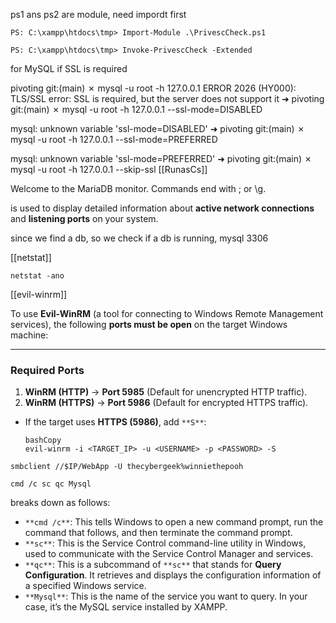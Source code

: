 ps1 ans ps2 are module, need impordt first

```
PS: C:\xampp\htdocs\tmp> Import-Module .\PrivescCheck.ps1

PS: C:\xampp\htdocs\tmp> Invoke-PrivescCheck -Extended
```

 for MySQL if SSL is required
 
 pivoting git:(main) ✗  mysql -u root -h 127.0.0.1
ERROR 2026 (HY000): TLS/SSL error: SSL is required, but the server does not support it
➜  pivoting git:(main) ✗ mysql -u root -h 127.0.0.1 --ssl-mode=DISABLED

mysql: unknown variable 'ssl-mode=DISABLED'
➜  pivoting git:(main) ✗ mysql -u root -h 127.0.0.1 --ssl-mode=PREFERRED

mysql: unknown variable 'ssl-mode=PREFERRED'
➜  pivoting git:(main) ✗ mysql -u root -h 127.0.0.1 --skip-ssl
[[RunasCs]]

Welcome to the MariaDB monitor.  Commands end with ; or \g.


is used to display detailed information about **active network connections** and **listening ports** on your system.

since we find a db, so we check if a db is running, mysql 3306

[[netstat]]

```
netstat -ano

```
  
[[evil-winrm]]


To use **Evil-WinRM** (a tool for connecting to Windows Remote Management services), the following **ports must be open** on the target Windows machine:

---

### **Required Ports**

1. **WinRM (HTTP)** → **Port 5985** (Default for unencrypted HTTP traffic).
2. **WinRM (HTTPS)** → **Port 5986** (Default for encrypted HTTPS traffic).

- If the target uses **HTTPS (5986)**, add `**S**`:
    
    ```Plain
    bashCopy
    evil-winrm -i <TARGET_IP> -u <USERNAME> -p <PASSWORD> -S
    ```
    

```Shell
smbclient //$IP/WebApp -U thecybergeek%winniethepooh
```

```Plain
cmd /c sc qc Mysql

```

breaks down as follows:

- `**cmd /c**`: This tells Windows to open a new command prompt, run the command that follows, and then terminate the command prompt.
- `**sc**`: This is the Service Control command-line utility in Windows, used to communicate with the Service Control Manager and services.
- `**qc**`: This is a subcommand of `**sc**` that stands for **Query Configuration**. It retrieves and displays the configuration information of a specified Windows service.
- `**Mysql**`: This is the name of the service you want to query. In your case, it’s the MySQL service installed by XAMPP.
